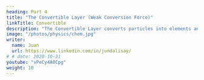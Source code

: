 ```yaml
---
heading: Part 4
title: "The Convertible Layer (Weak Conversion Force)"
linkTitle: Convertible
description: "The Convertible Layer converts particles into elements and is mainly used in chemistry and nuclear physics"
image: "/photos/physics/chem.jpg"
writer:
  name: Juan
  url: https://www.linkedin.com/in/jundalisay/
# # date: 2020-10-31
youtube: "vPeCy4A0Cpg"
weight: 10
---
```

